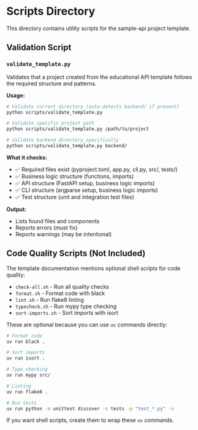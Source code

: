 # Scripts Directory

This directory contains utility scripts for the sample-api project template.

## Validation Script

### `validate_template.py`

Validates that a project created from the educational API template follows the required structure and patterns.

**Usage:**
```bash
# Validate current directory (auto-detects backend/ if present)
python scripts/validate_template.py

# Validate specific project path
python scripts/validate_template.py /path/to/project

# Validate backend directory specifically
python scripts/validate_template.py backend/
```

**What it checks:**
- ✅ Required files exist (pyproject.toml, app.py, cli.py, src/, tests/)
- ✅ Business logic structure (functions, imports)
- ✅ API structure (FastAPI setup, business logic imports)
- ✅ CLI structure (argparse setup, business logic imports)
- ✅ Test structure (unit and integration test files)

**Output:**
- Lists found files and components
- Reports errors (must fix)
- Reports warnings (may be intentional)

## Code Quality Scripts (Not Included)

The template documentation mentions optional shell scripts for code quality:
- `check-all.sh` - Run all quality checks
- `format.sh` - Format code with black
- `lint.sh` - Run flake8 linting
- `typecheck.sh` - Run mypy type checking
- `sort-imports.sh` - Sort imports with isort

These are optional because you can use `uv` commands directly:

```bash
# Format code
uv run black .

# Sort imports
uv run isort .

# Type checking
uv run mypy src/

# Linting
uv run flake8 .

# Run tests
uv run python -m unittest discover -s tests -p "test_*.py" -v
```

If you want shell scripts, create them to wrap these `uv` commands.

